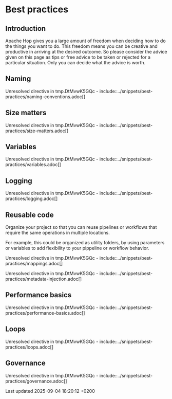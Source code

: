 <div id="header">

# Best practices

</div>

<div id="content">

<div class="sect1">

## Introduction

<div class="sectionbody">

<div class="paragraph">

Apache Hop gives you a large amount of freedom when deciding how to do the things you want to do. This freedom means you can be creative and productive in arriving at the desired outcome. So please consider the advice given on this page as tips or free advice to be taken or rejected for a particular situation. Only you can decide what the advice is worth.

</div>

</div>

</div>

<div class="sect1">

## Naming

<div class="sectionbody">

<div class="paragraph">

Unresolved directive in tmp.DtMvwK5GQc - include::../snippets/best-practices/naming-conventions.adoc\[\]

</div>

</div>

</div>

<div class="sect1">

## Size matters

<div class="sectionbody">

<div class="paragraph">

Unresolved directive in tmp.DtMvwK5GQc - include::../snippets/best-practices/size-matters.adoc\[\]

</div>

</div>

</div>

<div class="sect1">

## Variables

<div class="sectionbody">

<div class="paragraph">

Unresolved directive in tmp.DtMvwK5GQc - include::../snippets/best-practices/variables.adoc\[\]

</div>

</div>

</div>

<div class="sect1">

## Logging

<div class="sectionbody">

<div class="paragraph">

Unresolved directive in tmp.DtMvwK5GQc - include::../snippets/best-practices/logging.adoc\[\]

</div>

</div>

</div>

<div class="sect1">

## Reusable code

<div class="sectionbody">

<div class="paragraph">

Organize your project so that you can reuse pipelines or workflows that require the same operations in multiple locations.

</div>

<div class="paragraph">

For example, this could be organized as utility folders, by using parameters or variables to add flexibility to your pippeline or workflow behavior.

</div>

<div class="paragraph">

Unresolved directive in tmp.DtMvwK5GQc - include::../snippets/best-practices/mappings.adoc\[\]

</div>

<div class="paragraph">

Unresolved directive in tmp.DtMvwK5GQc - include::../snippets/best-practices/metadata-injection.adoc\[\]

</div>

</div>

</div>

<div class="sect1">

## Performance basics

<div class="sectionbody">

<div class="paragraph">

Unresolved directive in tmp.DtMvwK5GQc - include::../snippets/best-practices/performance-basics.adoc\[\]

</div>

</div>

</div>

<div class="sect1">

## Loops

<div class="sectionbody">

<div class="paragraph">

Unresolved directive in tmp.DtMvwK5GQc - include::../snippets/best-practices/loops.adoc\[\]

</div>

</div>

</div>

<div class="sect1">

## Governance

<div class="sectionbody">

<div class="paragraph">

Unresolved directive in tmp.DtMvwK5GQc - include::../snippets/best-practices/governance.adoc\[\]

</div>

</div>

</div>

</div>

<div id="footer">

<div id="footer-text">

Last updated 2025-09-04 18:20:12 +0200

</div>

</div>
